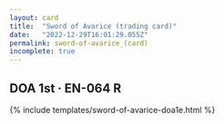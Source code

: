 ```yaml
---
layout: card
title:  "Sword of Avarice (trading card)"
date:   "2022-12-29T16:01:29.055Z"
permalink: sword-of-avarice_(card)
incomplete: true
---
```


## DOA 1st &middot; EN-064 R

{% include templates/sword-of-avarice-doa1e.html %}

